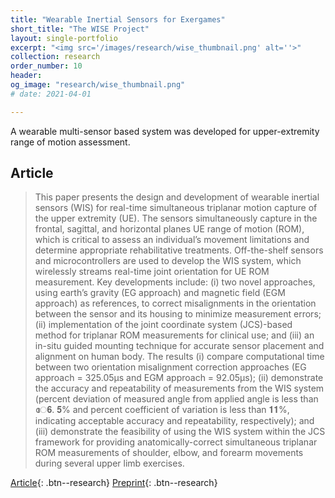 ```yaml
---
title: "Wearable Inertial Sensors for Exergames"
short_title: "The WISE Project"
layout: single-portfolio
excerpt: "<img src='/images/research/wise_thumbnail.png' alt=''>"
collection: research
order_number: 10
header: 
og_image: "research/wise_thumbnail.png"
# date: 2021-04-01

---
```


A wearable multi-sensor based system was developed for upper-extremity range of motion assessment.

## Article

> This paper presents the design and development of wearable inertial sensors (WIS) for real-time simultaneous triplanar motion capture of the upper extremity (UE). The sensors simultaneously capture in the frontal, sagittal, and horizontal planes UE range of motion (ROM), which is critical to assess an individual’s movement limitations and determine appropriate rehabilitative treatments. Off-the-shelf sensors and microcontrollers are used to develop the WIS system, which wirelessly streams real-time joint orientation for UE ROM measurement. Key developments include: (i) two novel approaches, using earth’s gravity (EG approach) and magnetic field (EGM approach) as references, to correct misalignments in the orientation between the sensor and its housing to minimize measurement errors; (ii) implementation of the joint coordinate system (JCS)-based method for triplanar ROM measurements for clinical use; and (iii) an in-situ guided mounting technique for accurate sensor placement and alignment on human body. The results (i) compare computational time between two orientation misalignment correction approaches (EG approach = 325.05µs and EGM approach = 92.05µs); (ii) demonstrate the accuracy and repeatability of measurements from the WIS system (percent deviation of measured angle from applied angle is less than േ𝟔. 𝟓% and percent coefficient of variation is less than 𝟏𝟏%, indicating acceptable accuracy and repeatability, respectively); and (iii) demonstrate the feasibility of using the WIS system within the JCS framework for providing anatomically-correct simultaneous triplanar ROM measurements of shoulder, elbow, and forearm movements during several upper limb exercises. 

<!-- *(IMUs, Arduino programming, Data acquisition, processing, and visualization)*

**Tech:** Arduino, MATLAB, Unity, C#, C++ -->

[Article](https://doi.org/10.1109/JSEN.2019.2960320){: .btn--research} [Preprint](/files/pdf/research/wise-preprint.pdf){: .btn--research}
<!-- [Supplemental Information](/files/pdf/research/Turning the Lights on SI.pdf){: .btn--research} [Replication Archive](https://journals.sagepub.com/doi/suppl/10.1177/07388942211015242){: .btn--research} [GitHub Repo](https://github.com/jayrobwilliams/conflict-preemption){: .btn--research} [Poster](/files/pdf/research/PSS 2018 Poster.pdf){: .btn--research} -->
